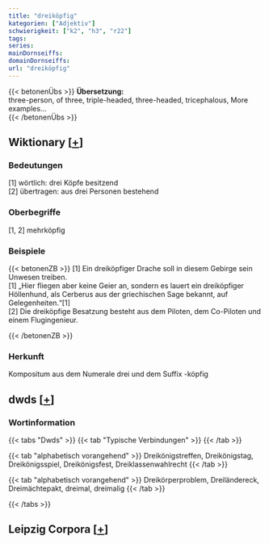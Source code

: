 ```yaml
---
title: "dreiköpfig"
kategorien: ["Adjektiv"]
schwierigkeit: ["k2", "h3", "r22"]
tags:
series:
mainDornseiffs:
domainDornseiffs:
url: "dreiköpfig"
---
```


{{< betonenÜbs >}}
**Übersetzung:**  
three-person, of three, triple-headed, three-headed, tricephalous, More examples...  
{{< /betonenÜbs >}}

## Wiktionary [[+](https://de.wiktionary.org/wiki/dreiköpfig)]

### Bedeutungen
[1] wörtlich: drei Köpfe besitzend  
[2] übertragen: aus drei Personen bestehend  

### Oberbegriffe
[1, 2] mehrköpfig  

### Beispiele
{{< betonenZB >}}
[1] Ein dreiköpfiger Drache soll in diesem Gebirge sein Unwesen treiben.  
[1] „Hier fliegen aber keine Geier an, sondern es lauert ein dreiköpfiger Höllenhund, als Cerberus aus der griechischen Sage bekannt, auf Gelegenheiten.“[1]  
[2] Die dreiköpfige Besatzung besteht aus dem Piloten, dem Co-Piloten und einem Flugingenieur.  

{{< /betonenZB >}}
### Herkunft
Kompositum aus dem Numerale drei und dem Suffix -köpfig  



## dwds [[+](https://www.dwds.de/wb/dreiköpfig)]

### Wortinformation
{{< tabs "Dwds" >}}
{{< tab "Typische Verbindungen" >}}
{{< /tab >}}

{{< tab "alphabetisch vorangehend" >}}
Dreikönigstreffen, Dreikönigstag, Dreikönigsspiel, Dreikönigsfest, Dreiklassenwahlrecht
{{< /tab >}}

{{< tab "alphabetisch vorangehend" >}}
Dreikörperproblem, Dreiländereck, Dreimächtepakt, dreimal, dreimalig
{{< /tab >}}

{{< /tabs >}}

## Leipzig Corpora [[+](https://corpora.uni-leipzig.de/en/res?word=dreiköpfig&corpusId=deu_newscrawl-public_2018)]

